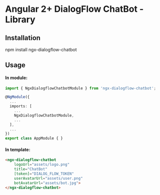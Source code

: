 # Angular 2+ DialogFlow ChatBot - Library

## Installation

npm install ngx-dialogflow-chatbot

## Usage

#### In module:

```typescript
import { NgxDialogflowChatbotModule } from 'ngx-dialogflow-chatbot';

@NgModule({
  ...
  imports: [
    ...
    NgxDialogflowChatbotModule,
    ...
  ],
  ...
})
export class AppModule { }
```

#### In template:

```html
<ngx-dialogflow-chatbot 
    logoUrl="assets/logo.png" 
    title="ChatBot"
    [token]="DIALOG_FLOW_TOKEN"
    userAvatarUrl="assets/user.png"
    botAvatarUrl="assets/bot.jpg">
</ngx-dialogflow-chatbot>
```

